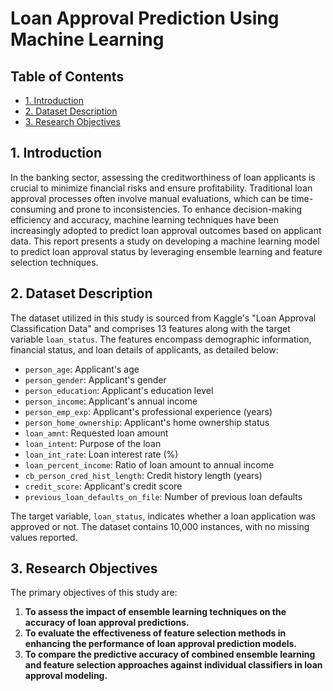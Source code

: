 # Loan Approval Prediction Using Machine Learning

## Table of Contents
- [1. Introduction](#1-introduction)
- [2. Dataset Description](#2-dataset-description)
- [3. Research Objectives](#3-research-objectives)

## 1. Introduction

In the banking sector, assessing the creditworthiness of loan applicants is crucial to minimize financial risks and ensure profitability. Traditional loan approval processes often involve manual evaluations, which can be time-consuming and prone to inconsistencies. To enhance decision-making efficiency and accuracy, machine learning techniques have been increasingly adopted to predict loan approval outcomes based on applicant data. This report presents a study on developing a machine learning model to predict loan approval status by leveraging ensemble learning and feature selection techniques.

## 2. Dataset Description

The dataset utilized in this study is sourced from Kaggle's "Loan Approval Classification Data" and comprises 13 features along with the target variable `loan_status`. The features encompass demographic information, financial status, and loan details of applicants, as detailed below:

- `person_age`: Applicant's age
- `person_gender`: Applicant's gender
- `person_education`: Applicant's education level
- `person_income`: Applicant's annual income
- `person_emp_exp`: Applicant's professional experience (years)
- `person_home_ownership`: Applicant's home ownership status
- `loan_amnt`: Requested loan amount
- `loan_intent`: Purpose of the loan
- `loan_int_rate`: Loan interest rate (%)
- `loan_percent_income`: Ratio of loan amount to annual income
- `cb_person_cred_hist_length`: Credit history length (years)
- `credit_score`: Applicant's credit score
- `previous_loan_defaults_on_file`: Number of previous loan defaults

The target variable, `loan_status`, indicates whether a loan application was approved or not. The dataset contains 10,000 instances, with no missing values reported.

## 3. Research Objectives

The primary objectives of this study are:

1. **To assess the impact of ensemble learning techniques on the accuracy of loan approval predictions.**
2. **To evaluate the effectiveness of feature selection methods in enhancing the performance of loan approval prediction models.**
3. **To compare the predictive accuracy of combined ensemble learning and feature selection approaches against individual classifiers in loan approval modeling.**
